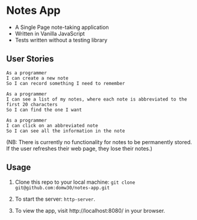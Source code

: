 # Notes App

* A Single Page note-taking application
* Written in Vanilla JavaScript
* Tests written without a testing library


## User Stories
```
As a programmer
I can create a new note
So I can record something I need to remember
```
```
As a programmer
I can see a list of my notes, where each note is abbreviated to the first 20 characters
So I can find the one I want
```
```
As a programmer
I can click on an abbreviated note
So I can see all the information in the note
```

(NB: There is currently no functionality for notes to be permanently stored.  If the user refreshes their web page, they lose their notes.)

## Usage

 1. Clone this repo to your local machine: `git clone git@github.com:domw30/notes-app.git`

2. To start the server: `http-server`.

3. To view the app, visit http://localhost:8080/ in your browser.
